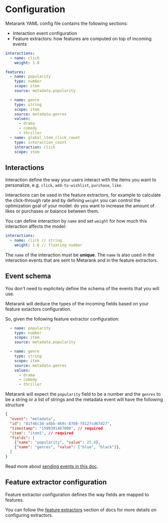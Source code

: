 # Configuration

Metarank YAML config file contains the following sections:
* Interaction event configuration
* Feature extractors: how features are computed on top of incoming events


```yaml
interactions:
  - name: click
    weight: 1.0

features:
  - name: popularity
    type: number
    scope: item
    source: metadata.popularity

  - name: genre
    type: string
    scope: item
    source: metadata.genres
    values:
      - drama
      - comedy
      - thriller
  - name: global_item_click_count
    type: interaction_count
    interaction: click
    scope: item

```

## Interactions

Interaction define the way your users interact with the items you want to personalize, e.g. `click`, `add-to-wishlist`, `purchase`, `like`.

Interactions can be used in the feature extractors, for example to calculate the click-through rate and 
by defining `weight` you can control the optimization goal of your model: do you want to increase the amount of likes or purchases or balance between them.


You can define interaction by `name` and set `weight` for how much this interaction affects the model: 

```yaml
interactions:
  - name: click // string
    weight: 1.0 // floating number
```

The `name` of the interaction must be **unique**.
The `name` is also used in the interaction events that are sent to Metarank and in the feature extractors.

## Event schema

You don't need to explicitely define the schema of the events that you will use. 

Metarank will deduce the types of the incoming fields based on your feature extactors configuration.

So, given the following feature extractor configuration: 

```yaml
  - name: popularity
    type: number
    scope: item
    source: metadata.popularity

  - name: genre
    type: string
    scope: item
    source: metadata.genres
    values:
      - drama
      - comedy
      - thriller
```

Metarank will expect the `popularity` field to be a number and the `genres` to be a string or a list of strings and
the metadata event will have the following structure

```json
{
  "event": "metadata",
  "id": "81f46c34-a4bb-469c-8708-f8127cd67d27",
  "timestamp": "1599391467000", // required
  "item": "item1", // required
  "fields": [
    {"name": "popularity", "value": 25.0},
    {"name": "genres", "value": ["blue", "black"]},
  ]
}
```

Read more about [sending events in this doc](xx_event_schema.md).

## Feature extractor configuration

Feature extractor configuration defines the way fields are mapped to features.

You can follow the [feature extractors](xx_feature_extractors.md) section of docs for more details on configuring 
extractors.
